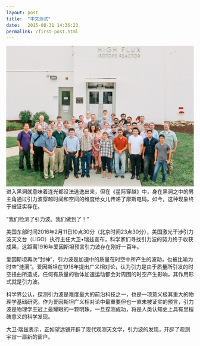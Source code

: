```yaml
---
layout: post
title:  "中文测试"
date:   2015-08-31 14:36:23
permalink: /first-post.html
---
```

<span class="image featured"><img src="/images/2015PROSPECT.jpg" alt=""></span>
进入黑洞就意味着连光都没法逃逸出来，但在《星际穿越》中，身在黑洞之中的男主角通过引力波穿越时间和空间的维度给女儿传递了摩斯电码。如今，这种现象终于被证实存在。

“我们检测了引力波。我们做到了！”

美国东部时间2016年2月11日10点30分（北京时间23点30分），美国激光干涉引力波天文台（LIGO）执行主任大卫•瑞兹宣布，科学家们寻找引力波的努力终于收获成果，这距离1916年爱因斯坦预言引力波存在刚好一百年。

爱因斯坦再次“封神”，引力波是加速中的质量在时空中所产生的波动，也被比喻为时空“涟漪”。爱因斯坦在1916年提出广义相对论，认为引力是由于质量所引发的时空扭曲所造成，任何有质量的物体加速运动都会对周围的时空产生影响，其作用形式就是引力波。

科学界公认，探测引力波是难度最大的前沿科技之一，也是一项意义极其重大的物理学基础研究。作为爱因斯坦广义相对论中最重要但也一直未被证实的预言，引力波是物理学王冠上最耀眼的一颗明珠，一旦探测成功，将是人类认知史上具有里程碑意义的科学发现。

大卫·瑞兹表示，正如望远镜开辟了现代观测天文学，引力波的发现，开辟了观测宇宙一扇新的窗户。
